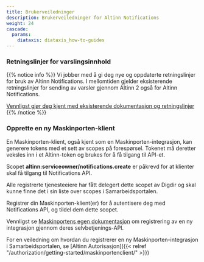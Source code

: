 ```yaml
---
title: Brukerveiledninger
description: Brukerveiledninger for Altinn Notifications
weight: 24
cascade:
  params:
    diataxis: diataxis_how-to-guides
---
```


### Retningslinjer for varslingsinnhold

{{% notice info %}}
Vi jobber med å gi deg nye og oppdaterte retningslinjer for bruk av Altinn Notifications.
I mellomtiden gjelder eksisterende retningslinjer for sending av varsler gjennom Altinn 2 også for Altinn Notifications.


[Vennligst gjør deg kjent med eksisterende dokumentasjon og retningslinjer](https://altinn.github.io/docs/utviklingsguider/varsling/)
{{% /notice %}}

### Opprette en ny Maskinporten-klient

En Maskinporten-klient, også kjent som en Maskinporten-integrasjon, kan generere tokens med et sett av scopes på forespørsel.
Tokenet må deretter veksles inn i et Altinn-token og brukes for å få tilgang til API-et.

Scopet **altinn:serviceowner/notifications.create** er påkrevd for at klienter skal
få tilgang til Notifications API.

Alle registrerte tjenesteeiere har fått delegert dette scopet av Digdir og skal
kunne finne det i sin liste over scopes i Samarbeidsportalen.

Registrer din Maskinporten-klient(er) for å autentisere deg med Notifications API, og tildel dem dette scopet.

Vennligst se [Maskinportens egen dokumentasjon](https://docs.digdir.no/docs/Maskinporten/maskinporten_guide_apikonsument)
om registrering av en ny integrasjon gjennom deres selvbetjenings-API.

For en veiledning om hvordan du registrerer en ny Maskinporten-integrasjon i Samarbeidsportalen, se [Altinn Autorisasjon]({{< relref "/authorization/getting-started/maskinportenclient/" >}}) 
